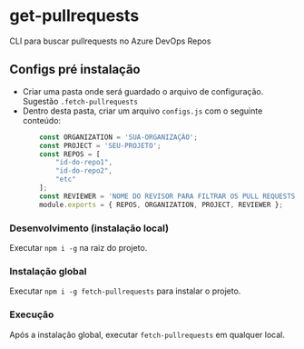 # get-pullrequests
CLI para buscar pullrequests no Azure DevOps Repos

## Configs pré instalação
- Criar uma pasta onde será guardado o arquivo de configuração. Sugestão `.fetch-pullrequests`
- Dentro desta pasta, criar um arquivo `configs.js` com o seguinte conteúdo:
    ```js
        const ORGANIZATION = 'SUA-ORGANIZAÇÃO';
        const PROJECT = 'SEU-PROJETO';
        const REPOS = [
            "id-do-repo1",
            "id-do-repo2",
            "etc"
        ];
        const REVIEWER = 'NOME DO REVISOR PARA FILTRAR OS PULL REQUESTS'
        module.exports = { REPOS, ORGANIZATION, PROJECT, REVIEWER };
    ```

### Desenvolvimento (instalação local)
Executar `npm i -g` na raiz do projeto.

### Instalação global
Executar `npm i -g fetch-pullrequests` para instalar o projeto.

### Execução
Após a instalação global, executar `fetch-pullrequests` em qualquer local.
